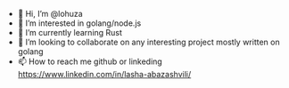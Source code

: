 - 👋 Hi, I’m @lohuza
- 👀 I’m interested in golang/node.js
- 🌱 I’m currently learning Rust
- 💞️ I’m looking to collaborate on any interesting project mostly written on golang
- 📫 How to reach me github or linkeding https://www.linkedin.com/in/lasha-abazashvili/

<!---
lohuza/lohuza is a ✨ special ✨ repository because its `README.md` (this file) appears on your GitHub profile.
You can click the Preview link to take a look at your changes.
--->
